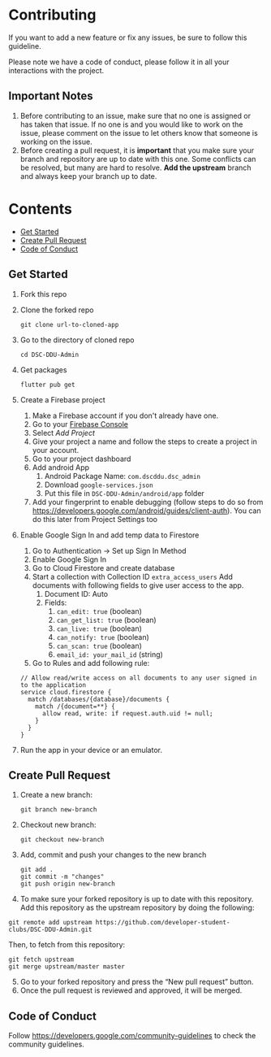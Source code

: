 # Contributing

If you want to add a new feature or fix any issues, be sure to follow this guideline.

Please note we have a code of conduct, please follow it in all your interactions with the project.

## Important Notes

1. Before contributing to an issue, make sure that no one is assigned or has taken that issue. If no one is and you would like to work on the issue, please comment on the issue to let others know that someone is working on the issue.
2. Before creating a pull request, it is **important** that you make sure your branch and repository are up to date with this one. Some conflicts can be resolved, but many are hard to resolve. **Add the upstream** branch and always keep your branch up to date.

# Contents

  * [Get Started](#get-started)
  * [Create Pull Request](#create-pull-request)
  * [Code of Conduct](#code-of-conduct)

## Get Started

1. Fork this repo
2. Clone the forked repo
   ```
   git clone url-to-cloned-app
   ```
3. Go to the directory of cloned repo
   ```
   cd DSC-DDU-Admin
   ```
4. Get packages
   ```
   flutter pub get
   ```
5. Create a Firebase project

   1. Make a Firebase account if you don't already have one.
   2. Go to your [Firebase Console](https://console.firebase.google.com/u/0/)
   3. Select *Add Project*
   4. Give your project a name and follow the steps to create a project in your account.
   5. Go to your project dashboard
   6. Add android App
      1. Android Package Name: `com.dscddu.dsc_admin`
      2. Download `google-services.json`
      3. Put this file in `DSC-DDU-Admin/android/app` folder
   7. Add your fingerprint to enable debugging (follow steps to do so from https://developers.google.com/android/guides/client-auth).
      You can do this later from Project Settings too

6. Enable Google Sign In and add temp data to Firestore
   
   1. Go to Authentication -> Set up Sign In Method
   2. Enable Google Sign In
   3. Go to Cloud Firestore and create database
   4. Start a collection with Collection ID `extra_access_users`
      Add documents with following fields to give user access to the app.
      1. Document ID: Auto
      2. Fields:
         1. `can_edit: true` (boolean)
         2. `can_get_list: true` (boolean)
         3. `can_live: true` (boolean)
         4. `can_notify: true` (boolean)
         4. `can_scan: true` (boolean)
         4. `email_id: your_mail_id` (string)
   5. Go to Rules and add following rule:
   ```
   // Allow read/write access on all documents to any user signed in to the application 
   service cloud.firestore {
     match /databases/{database}/documents {
       match /{document=**} {
         allow read, write: if request.auth.uid != null;
       }
     }
   }
   ```
      
7. Run the app in your device or an emulator.
   
## Create Pull Request

1. Create a new branch:
   ```
   git branch new-branch
   ```
2. Checkout new branch:
   ```
   git checkout new-branch
   ```
3. Add, commit and push your changes to the new branch
   ```
   git add .
   git commit -m "changes"
   git push origin new-branch
   ```
4. To make sure your forked repository is up to date with this repository. Add this repository as the upstream repository by doing the following:
```
git remote add upstream https://github.com/developer-student-clubs/DSC-DDU-Admin.git
```
Then, to fetch from this repository:
```
git fetch upstream
git merge upstream/master master
```
5. Go to your forked repository and press the “New pull request” button.
6. Once the pull request is reviewed and approved, it will be merged.

## Code of Conduct

Follow https://developers.google.com/community-guidelines to check the community guidelines.
